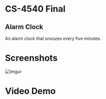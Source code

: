 # CS-4540 Final
## Alarm Clock

An alarm clock that snoozes every five minutes.

# Screenshots
![Imgur](https://imgur.com/a/f6WYI3P)


# Video Demo
